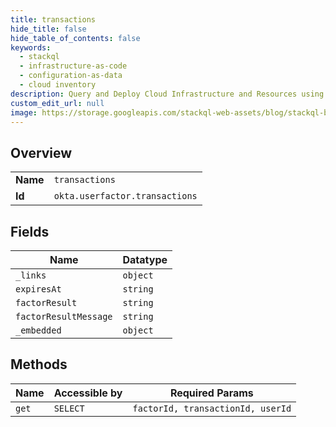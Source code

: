 ```yaml
---
title: transactions
hide_title: false
hide_table_of_contents: false
keywords:
  - stackql
  - infrastructure-as-code
  - configuration-as-data
  - cloud inventory
description: Query and Deploy Cloud Infrastructure and Resources using SQL
custom_edit_url: null
image: https://storage.googleapis.com/stackql-web-assets/blog/stackql-blog-post-featured-image.png
---
```

  
    

## Overview
<table><tbody>
<tr><td><b>Name</b></td><td><code>transactions</code></td></tr>
<tr><td><b>Id</b></td><td><code>okta.userfactor.transactions</code></td></tr>
</tbody></table>

## Fields
| Name | Datatype |
| ---- | -------- |
| `_links` | `object` |
| `expiresAt` | `string` |
| `factorResult` | `string` |
| `factorResultMessage` | `string` |
| `_embedded` | `object` |
## Methods
| Name | Accessible by | Required Params |
| ---- | ------------- | --------------- |
| `get` | `SELECT` | `factorId, transactionId, userId` |
